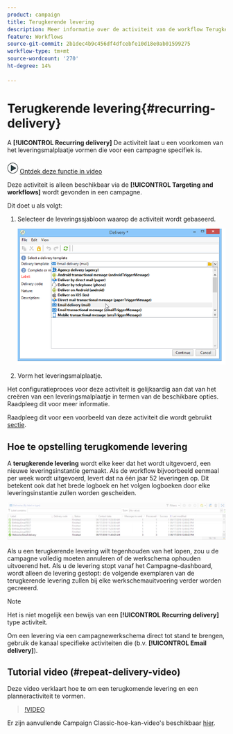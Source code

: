 ```yaml
---
product: campaign
title: Terugkerende levering
description: Meer informatie over de activiteit van de workflow Terugkerende levering
feature: Workflows
source-git-commit: 2b1dec4b9c456df4dfcebfe10d18e0ab01599275
workflow-type: tm+mt
source-wordcount: '270'
ht-degree: 14%

---
```


# Terugkerende levering{#recurring-delivery}



A **[!UICONTROL Recurring delivery]** De activiteit laat u een voorkomen van het leveringsmalplaatje vormen die voor een campagne specifiek is.

![](assets/do-not-localize/how-to-video.png) [Ontdek deze functie in video](#recurring-delivery-video)

Deze activiteit is alleen beschikbaar via de **[!UICONTROL Targeting and workflows]** wordt gevonden in een campagne.

Dit doet u als volgt:

1. Selecteer de leveringssjabloon waarop de activiteit wordt gebaseerd.

   ![](assets/recurring_delivery_001.png)

1. Vorm het leveringsmalplaatje.

Het configuratieproces voor deze activiteit is gelijkaardig aan dat van het creëren van een leveringsmalplaatje in termen van de beschikbare opties. Raadpleeg dit voor meer informatie.

Raadpleeg dit voor een voorbeeld van deze activiteit die wordt gebruikt [sectie](send-a-birthday-email.md#creating-a-recurring-delivery-in-a-targeting-workflow).

## Hoe te opstelling terugkomende levering

A **terugkerende levering** wordt elke keer dat het wordt uitgevoerd, een nieuwe leveringsinstantie gemaakt. Als de workflow bijvoorbeeld eenmaal per week wordt uitgevoerd, levert dat na één jaar 52 leveringen op. Dit betekent ook dat het brede logboek en het volgen logboeken door elke leveringsinstantie zullen worden gescheiden.

![Terugkerende levering](assets/delivery_recurring.jpg)

Als u een terugkerende levering wilt tegenhouden van het lopen, zou u de campagne volledig moeten annuleren of de werkschema ophouden uitvoerend het. Als u de levering stopt vanaf het Campagne-dashboard, wordt alleen de levering gestopt: de volgende exemplaren van de terugkerende levering zullen bij elke werkschemauitvoering verder worden gecreeerd.

>[!NOTE]
>
>Het is niet mogelijk een bewijs van een **[!UICONTROL Recurring delivery]** type activiteit.
> 
>Om een levering via een campagnewerkschema direct tot stand te brengen, gebruik de kanaal specifieke activiteiten die (b.v. **[!UICONTROL Email delivery]**).

## Tutorial video (#repeat-delivery-video)

Deze video verklaart hoe te om een terugkomende levering en een planneractiviteit te vormen.

>[!VIDEO](https://video.tv.adobe.com/v/25040?quality=12)

Er zijn aanvullende Campaign Classic-hoe-kan-video&#39;s beschikbaar [hier](https://experienceleague.adobe.com/docs/campaign-classic-learn/tutorials/overview.html?lang=nl).
